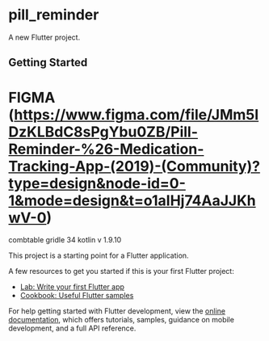 # pill_reminder

A new Flutter project.

## Getting Started
# FIGMA (https://www.figma.com/file/JMm5IDzKLBdC8sPgYbu0ZB/Pill-Reminder-%26-Medication-Tracking-App-(2019)-(Community)?type=design&node-id=0-1&mode=design&t=o1aIHj74AaJJKhwV-0)
  combtable gridle 34
  kotlin v 1.9.10

This project is a starting point for a Flutter application.

A few resources to get you started if this is your first Flutter project:

- [Lab: Write your first Flutter app](https://docs.flutter.dev/get-started/codelab)
- [Cookbook: Useful Flutter samples](https://docs.flutter.dev/cookbook)

For help getting started with Flutter development, view the
[online documentation](https://docs.flutter.dev/), which offers tutorials,
samples, guidance on mobile development, and a full API reference.
